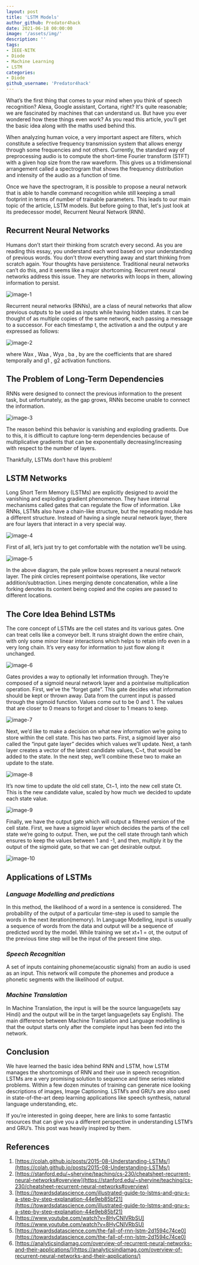 ```yaml
---
layout: post
title: 'LSTM Models'
author_github: Predator4hack
date: 2021-06-18 00:00:00
image: '/assets/img/'
description: ''
tags:
- IEEE-NITK
- Diode
- Machine Learning
- LSTM
categories:
- Diode
github_username: 'Predator4hack'
---
```


What’s the first thing that comes to your mind when you think of speech recognition? Alexa, Google assistant, Cortana, right? It's quite reasonable; we are fascinated by machines that can understand us. But have you ever wondered how these things even work?
As you read this article, you’ll get the basic idea along with the maths used behind this.

When analyzing human voice, a very important aspect are filters, which constitute a selective frequency transmission system that allows energy through some frequencies and not others. Currently, the standard way of preprocessing audio is to compute the short-time Fourier transform (STFT) with a given hop size from the raw waveform. This gives us a tridimensional arrangement called a spectrogram that shows the frequency distribution and intensity of the audio as a function of time.

Once we have the spectrogram, it is possible to propose a neural network that is able to handle command recognition while still keeping a small footprint in terms of number of trainable parameters. This leads to our main topic of the article, LSTM models.
But before going to that, let's just look at its predecessor model, Recurrent Neural Network (RNN).

## **Recurrent Neural Networks**

Humans don’t start their thinking from scratch every second. As you are reading this essay, you understand each word based on your understanding of previous words. You don’t throw everything away and start thinking from scratch again. Your thoughts have persistence.
Traditional neural networks can’t do this, and it seems like a major shortcoming. Recurrent neural networks address this issue. They are networks with loops in them, allowing information to persist.

![image-1](/blog/assets/img/lstm-models/png1.jpg)

Recurrent neural networks (RNNs), are a class of neural networks that allow previous outputs to be used as inputs while having hidden states. It can be thought of as multiple copies of the same network, each passing a message to a successor. For each timestamp t, the activation a<t> and the output y<t> are expressed as follows:

![image-2](/blog/assets/img/lstm-models/png2.jpg)

where Wax , Waa , Wya , ba , by are the coefficients that are shared temporally and g1 , g2 activation functions.

## **The Problem of Long-Term Dependencies**

RNNs were designed to connect the previous information to the present task, but unfortunately, as the gap grows, RNNs become unable to connect the information.

![image-3](/blog/assets/img/lstm-models/png3.png)

The reason behind this behavior is vanishing and exploding gradients. Due to this,  it is difficult to capture long-term dependencies because of multiplicative gradients that can be exponentially decreasing/increasing with respect to the number of layers.

Thankfully, LSTMs don’t have this problem!

## **LSTM Networks**

Long Short Term Memory (LSTMs) are explicitly designed to avoid the vanishing and exploding gradient phenomenon.
They have internal mechanisms called gates that can regulate the flow of information.
Like RNNs, LSTMs also have a chain-like structure, but the repeating module has a different structure. Instead of having a single neural network layer, there are four layers that interact in a very special way.

![image-4](/blog/assets/img/lstm-models/png4.png)

First of all, let’s just try to get comfortable with the notation we’ll be using.

![image-5](/blog/assets/img/lstm-models/png5.png)

In the above diagram, the pale yellow boxes represent a neural network layer. The pink circles represent pointwise operations, like vector addition/subtraction. Lines merging denote concatenation, while a line forking denotes its content being copied and the copies are passed to different locations.

## **The Core Idea Behind LSTMs**

The core concept of LSTMs are the cell states and its various gates. One can treat cells like a conveyor belt. It runs straight down the entire chain, with only some minor linear interactions which helps to retain info even in a very long chain. It’s very easy for information to just flow along it unchanged.

![image-6](/blog/assets/img/lstm-models/png6.png)

Gates provides a way to optionally let information through. They’re composed of a sigmoid neural network layer and a pointwise multiplication operation. First, we’ve the “forget gate”. This gate decides what information should be kept or thrown away. Data from the current input is passed through the sigmoid function. Values come out to be 0 and 1. The values that are closer to 0 means to forget and closer to 1 means to keep.

![image-7](/blog/assets/img/lstm-models/png7.png)

Next, we’d like to make a decision on what new information we’re going to store within the cell state. This has two parts. First, a sigmoid layer also called the “input gate layer” decides which values we’ll update. Next, a tanh layer creates a vector of the latest candidate values, C~t, that would be added to the state. In the next step, we’ll combine these two to make an update to the state.

![image-8](/blog/assets/img/lstm-models/png8.png)

It’s now time to update the old cell state, Ct−1, into the new cell state Ct. This is the new candidate value, scaled by how much we decided to update each state value.

![image-9](/blog/assets/img/lstm-models/png9.png)

Finally, we have the output gate which will output a  filtered version of the cell state. First, we have a sigmoid layer which decides the parts of the cell state we’re going to output. Then, we put the cell state through tanh which ensures to keep the values between 1 and -1, and then, multiply it by the output of the sigmoid gate, so that we can get desirable output.

![image-10](/blog/assets/img/lstm-models/png10.png)

## **Applications of LSTMs**

### ***Language Modelling and predictions***

In this method, the likelihood of a word in a sentence is considered. The probability of the output of a particular time-step is used to sample the words in the next iteration(memory). In Language Modelling, input is usually a sequence of words from the data and output will be a sequence of predicted word by the model. While training we set xt+1 = ot, the output of the previous time step will be the input of the present time step.

### ***Speech Recognition***

A set of inputs containing phoneme(acoustic signals) from an audio is used as an input. This network will compute the phonemes and produce a phonetic segments with the likelihood of output.

### ***Machine Translation***

In Machine Translation, the input is will be the source language(lets say Hindi) and the output will be in the target language(lets say English). The main difference between Machine Translation and Language modelling is that the output starts only after the complete input has been fed into the network.

## **Conclusion**

We have learned the basic idea behind RNN and LSTM, how LSTM manages the shortcomings of RNN and their use in speech recognition. LSTMs are a very promising solution to sequence and time series related problems. Within a few dozen minutes of training can generate nice looking descriptions of images, Image Captioning.  LSTM’s and GRU’s are also used in state-of-the-art deep learning applications like speech synthesis, natural language understanding, etc.

If you’re interested in going deeper, here are links to some fantastic resources that can give you a different perspective in understanding LSTM’s and GRU’s. This post was heavily inspired by them.

## **References**

1. [https://colah.github.io/posts/2015-08-Understanding-LSTMs/](https://colah.github.io/posts/2015-08-Understanding-LSTMs/)
2. [https://stanford.edu/~shervine/teaching/cs-230/cheatsheet-recurrent-neural-networks#overview](https://stanford.edu/~shervine/teaching/cs-230/cheatsheet-recurrent-neural-networks#overview)
3. [https://towardsdatascience.com/illustrated-guide-to-lstms-and-gru-s-a-step-by-step-explanation-44e9eb85bf21](https://towardsdatascience.com/illustrated-guide-to-lstms-and-gru-s-a-step-by-step-explanation-44e9eb85bf21)
4. [https://www.youtube.com/watch?v=8HyCNIVRbSU](https://www.youtube.com/watch?v=8HyCNIVRbSU)
5. [https://towardsdatascience.com/the-fall-of-rnn-lstm-2d1594c74ce0](https://towardsdatascience.com/the-fall-of-rnn-lstm-2d1594c74ce0)
6. [https://analyticsindiamag.com/overview-of-recurrent-neural-networks-and-their-applications/](https://analyticsindiamag.com/overview-of-recurrent-neural-networks-and-their-applications/)
